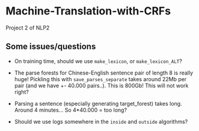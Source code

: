 # Machine-Translation-with-CRFs
Project 2 of NLP2

## Some issues/questions
* On training time, should we use `make_lexicon`, or `make_lexicon_ALT`? 

* The parse forests for Chinese-English sentence pair of length 8 is really huge! Pickling this with `save_parses_separate` takes around 22Mb per pair (and we have +- 40.000 pairs..). This is 800Gb! This will not work right?

* Parsing a sentence (especially generating target_forest) takes long. Around 4 minutes... So 4*40.000 = too long?

* Should we use logs somewhere in the `inside` and `outside` algorithms?
